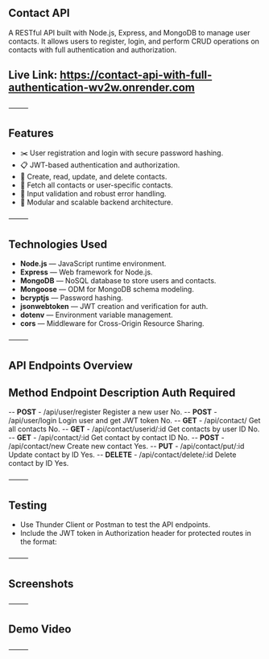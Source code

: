 ## Contact API
A RESTful API built with Node.js, Express, and MongoDB to manage user contacts. It allows users to register, login, and perform CRUD operations on contacts with full authentication and authorization.

## Live Link: https://contact-api-with-full-authentication-wv2w.onrender.com

⸻

## Features
 - ✂️ User registration and login with secure password hashing.
- 📋 JWT-based authentication and authorization.
- 📱 Create, read, update, and delete contacts.
- 📸 Fetch all contacts or user-specific contacts.
- 🎨 Input validation and robust error handling.
- 🔁 Modular and scalable backend architecture.	

⸻

## Technologies Used

 - **Node.js** — JavaScript runtime environment.
- **Express** — Web framework for Node.js.
- **MongoDB** — NoSQL database to store users and contacts.
- **Mongoose** — ODM for MongoDB schema modeling.
- **bcryptjs** — Password hashing.
- **jsonwebtoken** — JWT creation and verification for auth.
- **dotenv** — Environment variable management.
- **cors** — Middleware for Cross-Origin Resource Sharing.

⸻

## API Endpoints Overview

## Method	Endpoint	Description	Auth Required
-- **POST**	- /api/user/register	Register a new user	No.
-- **POST**	- /api/user/login	Login user and get JWT token	No.
-- **GET**	- /api/contact/	Get all contacts	No.
-- **GET**	- /api/contact/userid/:id	Get contacts by user ID	No.
-- **GET**	- /api/contact/:id	Get contact by contact ID	No.
-- **POST**	- /api/contact/new	Create new contact	Yes.
-- **PUT** - /api/contact/put/:id	Update contact by ID	Yes.
-- **DELETE** - 	/api/contact/delete/:id	Delete contact by ID	Yes.


⸻

## Testing
- Use Thunder Client or Postman to test the API endpoints.
- Include the JWT token in Authorization header for protected routes in the format:

⸻

## Screenshots

⸻

## Demo Video

⸻
